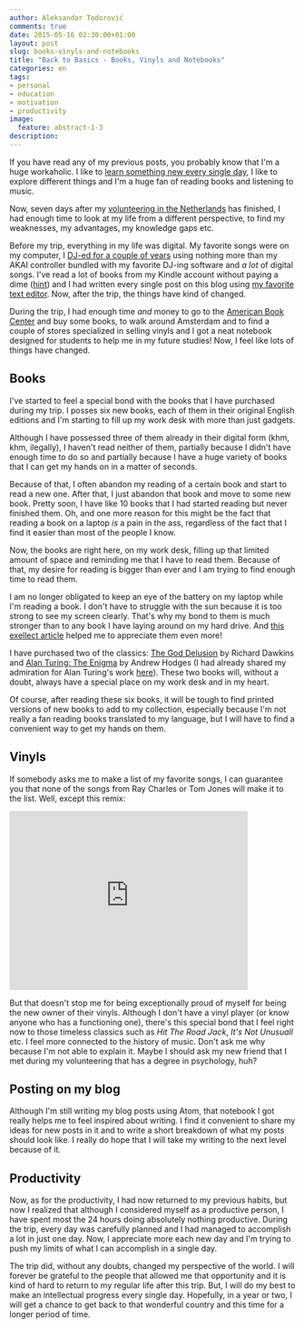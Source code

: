```yaml
---
author: Aleksandar Todorović
comments: true
date: 2015-05-16 02:30:00+01:00
layout: post
slug: books-vinyls-and-notebooks
title: "Back to Basics - Books, Vinyls and Notebooks"
categories: en
tags:
- personal
- education
- motivation
- productivity
image:
  feature: abstract-1-3
description:
---
```


If you have read any of my previous posts, you probably know that I'm a huge workaholic. I like to [learn something new every single day](https://r3bl.github.io/en/learn-something-every-day/), I like to explore different things and I'm a huge fan of reading books and listening to music.

Now, seven days after my [volunteering in the Netherlands](https://r3bl.github.io/en/evs-netherlands-experience/) has finished, I had enough time to look at my life from a different perspective, to find my weaknesses, my advantages, my knowledge gaps etc.

Before my trip, everything in my life was digital. My favorite songs were on my computer, I [DJ-ed for a couple of years](https://r3bl.github.io/en/quitting-djing/) using nothing more than my AKAI controller bundled with my favorite DJ-ing software and *a lot* of digital songs. I've read a lot of books from my Kindle account without paying a dime ([hint](https://www.reddit.com/r/freeebooks)) and I had written every single post on this blog using [my favorite text editor](http://r3bl.github.io/en/why-github-is-my-favorite-company/#atom-text-editor). Now, after the trip, the things have kind of changed.

During the trip, I had enough time _and_ money to go to the [American Book Center](http://www.abc.nl/) and buy some books, to walk around Amsterdam and to find a couple of stores specialized in selling vinyls and I got a neat notebook designed for students to help me in my future studies! Now, I feel like lots of things have changed.

## Books

I've started to feel a special bond with the books that I have purchased during my trip. I posses six new books, each of them in their original English editions and I'm starting to fill up my work desk with more than just gadgets.

Although I have possessed three of them already in their digital form (khm, khm, ilegally), I haven't read neither of them, partially because I didn't have enough time to do so and partially because I have a huge variety of books that I can get my hands on in a matter of seconds.

Because of that, I often abandon my reading of a certain book and start to read a new one. After that, I just abandon that book and move to some new book. Pretty soon, I have like 10 books that I had started reading but never finished them. Oh, and one more reason for this might be the fact that reading a book on a laptop _is_ a pain in the ass, regardless of the fact that I find it easier than most of the people I know.

Now, the books are right here, on my work desk, filling up that limited amount of space and reminding me that I have to read them. Because of that, my desire for reading is bigger than ever and I am trying to find enough time to read them.

I am no longer obligated to keep an eye of the battery on my laptop while I'm reading a book. I don't have to struggle with the sun because it is too strong to see my screen clearly. That's why my bond to them is much stronger than to any book I have laying around on my hard drive. And [this exellect article](https://medium.com/gone/how-this-tokyo-bookstore-made-me-fall-back-in-love-with-print-5674a68d6e59) helped me to appreciate them even more!

I have purchased two of the classics: [The God Delusion](https://www.goodreads.com/book/show/573607.The_God_Delusion) by Richard Dawkins and [Alan Turing: The Enigma](https://www.goodreads.com/book/show/22501993-alan-turing) by Andrew Hodges (I had already shared my admiration for Alan Turing's work [here](https://r3bl.github.io/en/alan-turing/)). These two books will, without a doubt, always have a special place on my work desk and in my heart.

Of course, after reading these six books, it will be tough to find printed versions of new books to add to my collection, especially because I'm not really a fan reading books translated to my language, but I will have to find a convenient way to get my hands on them.

## Vinyls

If somebody asks me to make a list of my favorite songs, I can guarantee you that none of the songs from Ray Charles or Tom Jones will make it to the list. Well, except this remix:

<iframe width="420" height="315" src="https://www.youtube.com/embed/7H0g1euywnk" frameborder="0" allowfullscreen></iframe>

But that doesn't stop me for being exceptionally proud of myself for being the new owner of their vinyls. Although I don't have a vinyl player (or know anyone who has a functioning one), there's this special bond that I feel right now to those timeless classics such as _Hit The Road Jack_, _It's Not Unusuall_ etc. I feel more connected to the history of music. Don't ask me why because I'm not able to explain it. Maybe I should ask my new friend that I met during my volunteering that has a degree in psychology, huh?

## Posting on my blog

Although I'm still writing my blog posts using Atom, that notebook I got really helps me to feel inspired about writing. I find it convenient to share my ideas for new posts in it and to write a short breakdown of what my posts should look like. I really do hope that I will take my writing to the next level because of it.

## Productivity

Now, as for the productivity, I had now returned to my previous habits, but now I realized that although I considered myself as a productive person, I have spent most the 24 hours doing absolutely nothing productive. During the trip, every day was carefully planned and I had managed to accomplish a lot in just one day. Now, I appreciate more each new day and I'm trying to push my limits of what I can accomplish in a single day.

The trip did, without any doubts, changed my perspective of the world. I will forever be grateful to the people that allowed me that opportunity and it is kind of hard to return to my regular life after this trip. But, I will do my best to make an intellectual progress every single day. Hopefully, in a year or two, I will get a chance to get back to that wonderful country and this time for a longer period of time.
